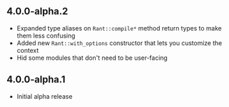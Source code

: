 ## 4.0.0-alpha.2

* Expanded type aliases on `Rant::compile*` method return types to make them less confusing
* Added new `Rant::with_options` constructor that lets you customize the context 
* Hid some modules that don't need to be user-facing

## 4.0.0-alpha.1

* Initial alpha release